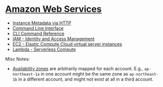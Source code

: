 [Amazon Web Services][AWS]
==========================

* [Instance Metadata via HTTP](instance-metadata.md)
* [Command Line Interface](cli.md)
* [CLI Command Reference](cli-commands.md)
* [IAM - Identity and Access Management](iam.md)
* [EC2 - Elastic Compute Cloud virtual server instances](ec2.md)
* [Lambda - Serverless Compute](lambda.md)


Misc Notes:
- [Availability zones] are arbitrarily mapped for each account. E.g.,
  `ap-northeast-1a` in one account might be the same zone as
  `ap-northeast-1b` in a different account, and might not exist at all
  in a third account.



<!-------------------------------------------------------------------->
[AWS]: https://en.wikipedia.org/wiki/Amazon_Web_Services
[availability zones]: https://docs.aws.amazon.com/AWSEC2/latest/UserGuide/using-regions-availability-zones.html
